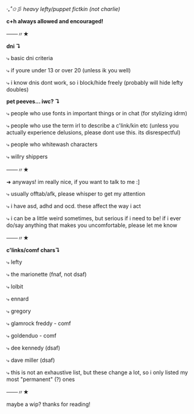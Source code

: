 *‧₊˚✩彡 heavy lefty/puppet fictkin (not charlie)*

**c+h always allowed and encouraged!**

───〃★

**dni ↴**

⤷ basic dni criteria

⤷ if youre under 13 or over 20 (unless ik you well)

⤷ i know dnis dont work, so i block/hide freely (probably will hide lefty doubles)

**pet peeves... iwc? ↴**

⤷ people who use fonts in important things or in chat (for stylizing idrm)

⤷ people who use the term irl to describe a c'link/kin etc (unless you actually experience delusions, please dont use this. its disrespectful)

⤷ people who whitewash characters

⤷ willry shippers

───〃★

➜  anyways! im really nice, if you want to talk to me :]

⤷ usually offtab/afk, please whisper to get my attention

⤷ i have asd, adhd and ocd. these affect the way i act

⤷ i can be a little weird sometimes, but serious if i need to be! if i ever do/say anything that makes you uncomfortable, please let me know

───〃★

**c'links/comf chars↴**

⤷ lefty

⤷ the marionette (fnaf, not dsaf)

⤷ lolbit

⤷ ennard

⤷ gregory

⤷ glamrock freddy - comf

⤷ goldenduo - comf

⤷ dee kennedy (dsaf)

⤷ dave miller (dsaf)

⤷ this is not an exhaustive list, but these change a lot, so i only listed my most "permanent" (?) ones

───〃★

maybe a wip? thanks for reading!

